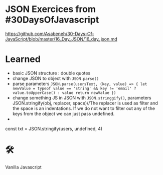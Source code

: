 # JSON Exercices from #30DaysOfJavascript
https://github.com/Asabeneh/30-Days-Of-JavaScript/blob/master/16_Day_JSON/16_day_json.md

# Learned
- basic JSON structure : double quotes
- change JSON to object with `JSON.parse()`
- parse parameters `JSON.parse(usersText, (key, value) => {
  let newValue =
    typeof value == 'string' && key != 'email' ? value.toUpperCase() : value
  return newValue
})`
- change something JS in JSON with `JSON.stringgify()`, parameters JSON.stringify(obj, replacer, space)//The replacer is used as filter and the space is an indentations. If we do not want to filter out any of the keys from the object we can just pass undefined.
- 

const txt = JSON.stringify(users, undefined, 4)

# 🛠️ 
Vanilla Javascript
